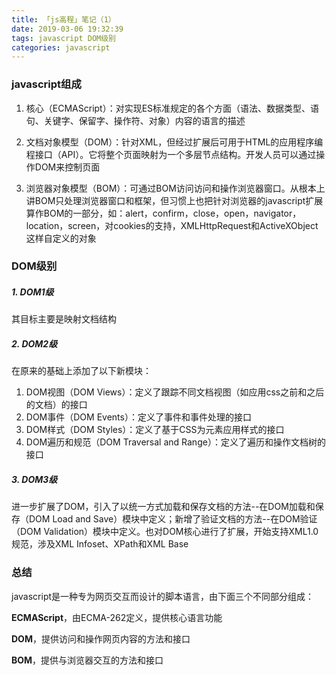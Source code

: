 ```yaml
---
title: 「js高程」笔记（1）
date: 2019-03-06 19:32:39
tags: javascript DOM级别
categories: javascript 
---
```


### javascript组成
1. 核心（ECMAScript）：对实现ES标准规定的各个方面（语法、数据类型、语句、关键字、保留字、操作符、对象）内容的语言的描述

2. 文档对象模型（DOM）：针对XML，但经过扩展后可用于HTML的应用程序编程接口（API）。它将整个页面映射为一个多层节点结构。开发人员可以通过操作DOM来控制页面

3. 浏览器对象模型（BOM）：可通过BOM访问访问和操作浏览器窗口。从根本上讲BOM只处理浏览器窗口和框架，但习惯上也把针对浏览器的javascript扩展算作BOM的一部分，如：alert，confirm，close，open，navigator，location，screen，对cookies的支持，XMLHttpRequest和ActiveXObject这样自定义的对象

### DOM级别
##### 1. DOM1级
其目标主要是映射文档结构

##### 2. DOM2级
在原来的基础上添加了以下新模块：
1. DOM视图（DOM Views）：定义了跟踪不同文档视图（如应用css之前和之后的文档）的接口
2. DOM事件（DOM Events）：定义了事件和事件处理的接口
3. DOM样式（DOM Styles）：定义了基于CSS为元素应用样式的接口
4. DOM遍历和规范（DOM Traversal and Range）：定义了遍历和操作文档树的接口

##### 3. DOM3级
进一步扩展了DOM，引入了以统一方式加载和保存文档的方法--在DOM加载和保存（DOM Load and Save）模块中定义；新增了验证文档的方法--在DOM验证（DOM Validation）模块中定义。也对DOM核心进行了扩展，开始支持XML1.0规范，涉及XML Infoset、XPath和XML Base


### 总结
javascript是一种专为网页交互而设计的脚本语言，由下面三个不同部分组成：

**ECMAScript**，由ECMA-262定义，提供核心语言功能

**DOM**，提供访问和操作网页内容的方法和接口

**BOM**，提供与浏览器交互的方法和接口

